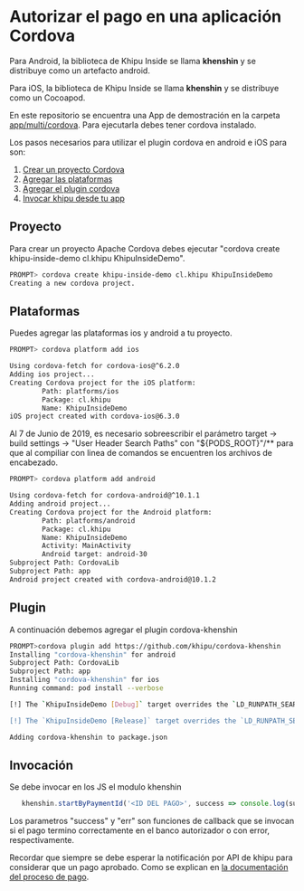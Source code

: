 # Autorizar el pago en una aplicación Cordova

Para Android, la biblioteca de Khipu Inside se llama **khenshin** y se distribuye como un artefacto android.

Para iOS, la biblioteca de Khipu Inside se llama **khenshin** y se distribuye como un Cocoapod.

En este repositorio se encuentra una App de demostración en la carpeta [app/multi/cordova](https://github.com/khipu/khipu-inside-demo/tree/master/app/multi/cordova). Para ejecutarla debes tener cordova instalado.

Los pasos necesarios para utilizar el plugin cordova en android e iOS para son:

1. [Crear un proyecto Cordova](#proyecto)
2. [Agregar las plataformas](#plataformas)
3. [Agregar el plugin cordova](#plugin)
4. [Invocar khipu desde tu app](#invocación)

## Proyecto

Para crear un proyecto Apache Cordova debes ejecutar "cordova create khipu-inside-demo cl.khipu KhipuInsideDemo".

```bash
PROMPT> cordova create khipu-inside-demo cl.khipu KhipuInsideDemo
Creating a new cordova project.
```

## Plataformas

Puedes agregar las plataformas ios y android a tu proyecto.

```bash
PROMPT> cordova platform add ios

Using cordova-fetch for cordova-ios@^6.2.0
Adding ios project...
Creating Cordova project for the iOS platform:
        Path: platforms/ios
        Package: cl.khipu
        Name: KhipuInsideDemo
iOS project created with cordova-ios@6.3.0
```

Al 7 de Junio de 2019, es necesario sobreescribir el parámetro target -> build settings -> "User Header Search Paths" con "${PODS_ROOT}"/** para que al compiliar con linea de comandos se encuentren los archivos de encabezado.

```bash
PROMPT> cordova platform add android

Using cordova-fetch for cordova-android@^10.1.1
Adding android project...
Creating Cordova project for the Android platform:
        Path: platforms/android
        Package: cl.khipu
        Name: KhipuInsideDemo
        Activity: MainActivity
        Android target: android-30
Subproject Path: CordovaLib
Subproject Path: app
Android project created with cordova-android@10.1.2
```

## Plugin

A continuación debemos agregar el plugin cordova-khenshin

```bash
PROMPT>cordova plugin add https://github.com/khipu/cordova-khenshin 
Installing "cordova-khenshin" for android
Subproject Path: CordovaLib
Subproject Path: app
Installing "cordova-khenshin" for ios
Running command: pod install --verbose

[!] The `KhipuInsideDemo [Debug]` target overrides the `LD_RUNPATH_SEARCH_PATHS` build setting defined in `Pods/Target Support Files/Pods-KhipuInsideDemo/Pods-KhipuInsideDemo.debug.xcconfig'. This can lead to problems with the CocoaPods installation

[!] The `KhipuInsideDemo [Release]` target overrides the `LD_RUNPATH_SEARCH_PATHS` build setting defined in `Pods/Target Support Files/Pods-KhipuInsideDemo/Pods-KhipuInsideDemo.release.xcconfig'. This can lead to problems with the CocoaPods installation

Adding cordova-khenshin to package.json
```

## Invocación

Se debe invocar en los JS el modulo khenshin

```typescript
   khenshin.startByPaymentId('<ID DEL PAGO>', success => console.log(success), err => console.log(err));
```

Los parametros "success" y "err" son funciones de callback que se invocan si el pago termino correctamente en el banco autorizador o con error, respectivamente.

Recordar que siempre se debe esperar la notificación por API de khipu para considerar que un pago aprobado. Como se explican en [la documentación del proceso de pago](README.md).
